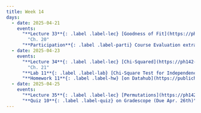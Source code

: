 ```yaml
---
title: Week 14
days:
  - date: 2025-04-21
    events:
      "**Lecture 33**{: .label .label-lec} [Goodness of Fit](https://ph142-ucb.github.io/sp25/src/lec/goodnessoffit.pdf) [(recording)](https://bcourses.berkeley.edu/courses/1540322/pages/goodness-of-fit)":
        "Ch. 20"
      "**Participation**{: .label .label-parti} Course Evaluation extra credit opens, [on Gradescope](https://www.gradescope.com/courses/931464/assignments/6115794) ":
  - date: 2025-04-23
    events:
      "**Lecture 34**{: .label .label-lec} [Chi-Squared](https://ph142-ucb.github.io/sp25/src/lec/chisquared.pdf) [(recording)](https://bcourses.berkeley.edu/courses/1540322/pages/chi-2)":
        "Ch. 21"
      "**Lab 11**{: .label .label-lab} [Chi-Square Test for Independence](https://publichealth.datahub.berkeley.edu/hub/user-redirect/git-pull?repo=https%3A%2F%2Fgithub.com%2Fph142-ucb%2Fph142-sp25&urlpath=rstudio%2F&branch=master) (optional, due Apr. 26th)":
      "**Homework 11**{: .label .label-hw} [on Datahub](https://publichealth.datahub.berkeley.edu/hub/user-redirect/git-pull?repo=https%3A%2F%2Fgithub.com%2Fph142-ucb%2Fph142-sp25&urlpath=rstudio%2F&branch=master)":
  - date: 2025-04-25
    events:
      "**Lecture 35**{: .label .label-lec} [Permutations](https://ph142-ucb.github.io/sp25/src/lec/permute.pdf) [(recording)](https://bcourses.berkeley.edu/courses/1540322/pages/permute)": 
      "**Quiz 10**{: .label .label-quiz} on Gradescope (Due Apr. 26th)":
---
```

